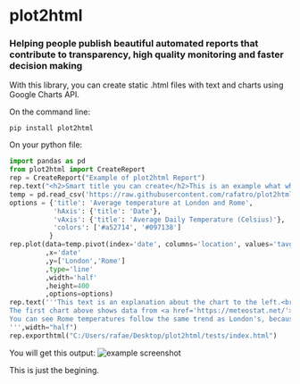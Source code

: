 # plot2html
### Helping people publish beautiful automated reports that contribute to transparency, high quality monitoring and faster decision making

With this library, you can create static .html files with text and charts using Google Charts API.

On the command line:
```
pip install plot2html
```

On your python file:
```python
import pandas as pd
from plot2html import CreateReport
rep = CreateReport("Example of plot2html Report")
rep.text("<h2>Smart title you can create</h2>This is an example what what you can do with plot2html.")
temp = pd.read_csv('https://raw.githubusercontent.com/rafatro/plot2html/main/tests/Temperature_London_Rome.csv',parse_dates=[0])
options = {'title': 'Average temperature at London and Rome',
           'hAxis': {'title': 'Date'},
           'vAxis': {'title': 'Average Daily Temperature (Celsius)'},
           'colors': ['#a52714', '#097138']
          }
rep.plot(data=temp.pivot(index='date', columns='location', values='tavg').reset_index()
         ,x='date'
         ,y=['London','Rome']
         ,type='line'
         ,width='half'
         ,height=400
         ,options=options)
rep.text('''This text is an explanation about the chart to the left.<br>
The first chart above shows data from <a href='https://meteostat.net/'>Meteostat</a>, that provides open source data about meteorology.<br>
You can see Rome temperatures follow the same trend as London's, because both cities are in the northern hemisphere, but Rome is a bit hotter, especialy on the summer.
''',width="half")
rep.exporthtml("C:/Users/rafae/Desktop/plot2html/tests/index.html")
```

You will get this output:
![example screenshot](/tests/example.jpg)

This is just the begining.